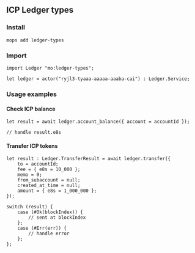 ## ICP Ledger types
### Install
```
mops add ledger-types
```

### Import
```motoko
import Ledger "mo:ledger-types";

let ledger = actor("ryjl3-tyaaa-aaaaa-aaaba-cai") : Ledger.Service;
```

### Usage examples

#### Check ICP balance
```motoko
let result = await ledger.account_balance({ account = accountId });

// handle result.e8s
```

#### Transfer ICP tokens
```motoko
let result : Ledger.TransferResult = await ledger.transfer({
	to = accountId;
	fee = { e8s = 10_000 };
	memo = 0;
	from_subaccount = null;
	created_at_time = null;
	amount = { e8s = 1_000_000 };
});

switch (result) {
	case (#Ok(blockIndex)) {
		// sent at blockIndex
	};
	case (#Err(err)) {
		// handle error
	};
};
```